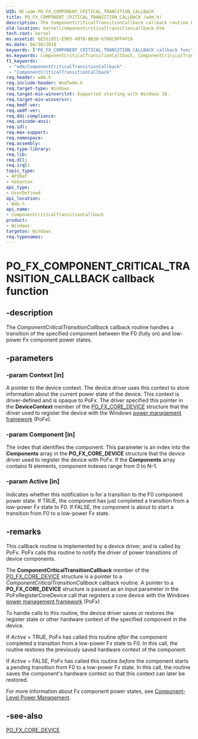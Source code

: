 ```yaml
---
UID: NC:wdm.PO_FX_COMPONENT_CRITICAL_TRANSITION_CALLBACK
title: PO_FX_COMPONENT_CRITICAL_TRANSITION_CALLBACK (wdm.h)
description: The ComponentCriticalTransitionCallback callback routine handles a transition of the specified component between the F0 (fully on) and low-power Fx component power states.
old-location: kernel\componentcriticaltransitioncallback.htm
tech.root: kernel
ms.assetid: 6E551951-E903-4970-8B30-6780C9FF4FC6
ms.date: 04/30/2018
keywords: ["PO_FX_COMPONENT_CRITICAL_TRANSITION_CALLBACK callback function"]
ms.keywords: ComponentCriticalTransitionCallback, ComponentCriticalTransitionCallback routine [Kernel-Mode Driver Architecture], PO_FX_COMPONENT_CRITICAL_TRANSITION_CALLBACK, kernel.componentcriticaltransitioncallback, wdm/ComponentCriticalTransitionCallback
f1_keywords:
 - "wdm/ComponentCriticalTransitionCallback"
 - "ComponentCriticalTransitionCallback"
req.header: wdm.h
req.include-header: Wudfwdm.h
req.target-type: Windows
req.target-min-winverclnt: Supported starting with Windows 10.
req.target-min-winversvr: 
req.kmdf-ver: 
req.umdf-ver: 
req.ddi-compliance: 
req.unicode-ansi: 
req.idl: 
req.max-support: 
req.namespace: 
req.assembly: 
req.type-library: 
req.lib: 
req.dll: 
req.irql: 
topic_type:
- APIRef
- kbSyntax
api_type:
- UserDefined
api_location:
- Wdm.h
api_name:
- ComponentCriticalTransitionCallback
product:
- Windows
targetos: Windows
req.typenames: 
---
```


# PO_FX_COMPONENT_CRITICAL_TRANSITION_CALLBACK callback function


## -description


The <i>ComponentCriticalTransitionCallback</i> callback routine handles a transition of the specified component between the F0 (fully on) and low-power F<i>x</i> component power states.


## -parameters




### -param Context [in]

A pointer to the device context. The device driver uses this context to store information about the current power state of the device. This context is driver-defined and is opaque to PoFx. The driver specified this pointer in the <b>DeviceContext</b> member of the <a href="https://docs.microsoft.com/windows-hardware/drivers/ddi/pepfx/ns-pepfx-_po_fx_core_device">PO_FX_CORE_DEVICE</a> structure that the driver used to register the device with the Windows <a href="https://docs.microsoft.com/windows-hardware/drivers/ddi/index">power management framework</a> (PoFx).


### -param Component [in]

The index that identifies the component. This parameter is an index into the <b>Components</b> array in the <b>PO_FX_CORE_DEVICE</b> structure that the device driver used to register the device with PoFx. If the <b>Components</b> array contains N elements, component indexes range from 0 to N–1.


### -param Active [in]

Indicates whether this notification is for a transition to the F0 component power state. If TRUE, the component has just completed a transition from a low-power F<i>x</i> state to F0. If FALSE, the component is about to start a transition from F0 to a low-power F<i>x</i> state.


## -remarks



This callback routine is implemented by a device driver, and is called by PoFx. PoFx calls this routine to notify the driver of power transitions of device components.

The <b>ComponentCriticalTransitionCallback</b> member of the <a href="https://docs.microsoft.com/windows-hardware/drivers/ddi/pepfx/ns-pepfx-_po_fx_core_device">PO_FX_CORE_DEVICE</a> structure is a pointer to a <i>ComponentCriticalTransitionCallback</i> callback routine. A pointer to a <b>PO_FX_CORE_DEVICE</b> structure is passed as an input parameter in the PoFxRegisterCoreDevice call that registers a core device with the Windows <a href="https://docs.microsoft.com/windows-hardware/drivers/ddi/index">power management framework</a> (PoFx).

To handle calls to this routine, the device driver saves or restores the register state or other hardware context of the specified component in the device.

If <i>Active</i> = TRUE, PoFx has called this routine <i>after</i> the component completed a transition from a low-power F<i>x</i> state to F0. In this call, the routine restores the previously saved hardware context of the component.

If <i>Active</i> = FALSE, PoFx has called this routine <i>before</i> the component starts a pending transition from F0 to a low-power F<i>x</i> state. In this call, the routine saves the component's hardware context so that this context can later be restored.

For more information about F<i>x</i> component power states, see <a href="https://docs.microsoft.com/windows-hardware/drivers/kernel/component-level-power-management">Component-Level Power Management</a>.






## -see-also




<a href="https://docs.microsoft.com/windows-hardware/drivers/ddi/pepfx/ns-pepfx-_po_fx_core_device">PO_FX_CORE_DEVICE</a>
 

 

